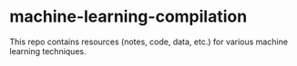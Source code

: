 # machine-learning-compilation
This repo contains resources (notes, code, data, etc.) for various machine learning techniques.
